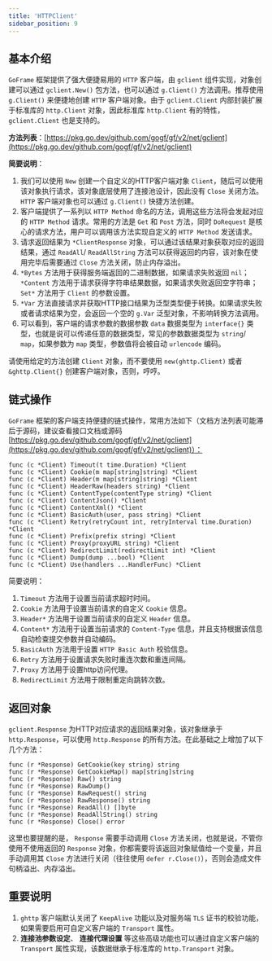 ```yaml
---
title: 'HTTPClient'
sidebar_position: 9
---
```


## 基本介绍

`GoFrame` 框架提供了强大便捷易用的 `HTTP` 客户端，由 `gclient` 组件实现，对象创建可以通过 `gclient.New()` 包方法，也可以通过 `g.Client()` 方法调用。推荐使用 `g.Client()` 来便捷地创建 `HTTP` 客户端对象。由于 `gclient.Client` 内部封装扩展于标准库的 `http.Client` 对象，因此标准库 `http.Client` 有的特性， `gclient.Client` 也是支持的。

**方法列表**：[https://pkg.go.dev/github.com/gogf/gf/v2/net/gclient](https://pkg.go.dev/github.com/gogf/gf/v2/net/gclient)

**简要说明**：

1. 我们可以使用 `New` 创建一个自定义的HTTP客户端对象 `Client`，随后可以使用该对象执行请求，该对象底层使用了连接池设计，因此没有 `Close` 关闭方法。 `HTTP` 客户端对象也可以通过 `g.Client()` 快捷方法创建。
2. 客户端提供了一系列以 `HTTP Method` 命名的方法，调用这些方法将会发起对应的 `HTTP Method` 请求。常用的方法是 `Get` 和 `Post` 方法，同时 `DoRequest` 是核心的请求方法，用户可以调用该方法实现自定义的 `HTTP Method` 发送请求。
3. 请求返回结果为 `*ClientResponse` 对象，可以通过该结果对象获取对应的返回结果，通过 `ReadAll`/ `ReadAllString` 方法可以获得返回的内容，该对象在使用完毕后需要通过 `Close` 方法关闭，防止内存溢出。
4. `*Bytes` 方法用于获得服务端返回的二进制数据，如果请求失败返回 `nil`； `*Content` 方法用于请求获得字符串结果数据，如果请求失败返回空字符串； `Set*` 方法用于 `Client` 的参数设置。
5. `*Var` 方法直接请求并获取HTTP接口结果为泛型类型便于转换。如果请求失败或者请求结果为空，会返回一个空的 `g.Var` 泛型对象，不影响转换方法调用。
6. 可以看到，客户端的请求参数的数据参数 `data` 数据类型为 `interface{}` 类型，也就是说可以传递任意的数据类型，常见的参数数据类型为 `string`/ `map`，如果参数为 `map` 类型，参数值将会被自动 `urlencode` 编码。

请使用给定的方法创建 `Client` 对象，而不要使用 `new(ghttp.Client)` 或者 `&ghttp.Client{}` 创建客户端对象，否则，哼哼。

## 链式操作

`GoFrame` 框架的客户端支持便捷的链式操作，常用方法如下（文档方法列表可能滞后于源码，建议查看接口文档或源码 [https://pkg.go.dev/github.com/gogf/gf/v2/net/gclient](https://pkg.go.dev/github.com/gogf/gf/v2/net/gclient)）：

```
func (c *Client) Timeout(t time.Duration) *Client
func (c *Client) Cookie(m map[string]string) *Client
func (c *Client) Header(m map[string]string) *Client
func (c *Client) HeaderRaw(headers string) *Client
func (c *Client) ContentType(contentType string) *Client
func (c *Client) ContentJson() *Client
func (c *Client) ContentXml() *Client
func (c *Client) BasicAuth(user, pass string) *Client
func (c *Client) Retry(retryCount int, retryInterval time.Duration) *Client
func (c *Client) Prefix(prefix string) *Client
func (c *Client) Proxy(proxyURL string) *Client
func (c *Client) RedirectLimit(redirectLimit int) *Client
func (c *Client) Dump(dump ...bool) *Client
func (c *Client) Use(handlers ...HandlerFunc) *Client
```

简要说明：

1. `Timeout` 方法用于设置当前请求超时时间。
2. `Cookie` 方法用于设置当前请求的自定义 `Cookie` 信息。
3. `Header*` 方法用于设置当前请求的自定义 `Header` 信息。
4. `Content*` 方法用于设置当前请求的 `Content-Type` 信息，并且支持根据该信息自动检查提交参数并自动编码。
5. `BasicAuth` 方法用于设置 `HTTP Basic Auth` 校验信息。
6. `Retry` 方法用于设置请求失败时重连次数和重连间隔。
7. `Proxy` 方法用于设置http访问代理。
8. `RedirectLimit` 方法用于限制重定向跳转次数。

## 返回对象

`gclient.Response` 为HTTP对应请求的返回结果对象，该对象继承于 `http.Response`，可以使用 `http.Response` 的所有方法。在此基础之上增加了以下几个方法：

```
func (r *Response) GetCookie(key string) string
func (r *Response) GetCookieMap() map[string]string
func (r *Response) Raw() string
func (r *Response) RawDump()
func (r *Response) RawRequest() string
func (r *Response) RawResponse() string
func (r *Response) ReadAll() []byte
func (r *Response) ReadAllString() string
func (r *Response) Close() error
```

这里也要提醒的是， `Response` 需要手动调用 `Close` 方法关闭，也就是说，不管你使用不使用返回的 `Response` 对象，你都需要将该返回对象赋值给一个变量，并且手动调用其 `Close` 方法进行关闭（往往使用 `defer r.Close()`），否则会造成文件句柄溢出、内存溢出。

## 重要说明

1. `ghttp` 客户端默认关闭了 `KeepAlive` 功能以及对服务端 `TLS` 证书的校验功能，如果需要启用可自定义客户端的 `Transport` 属性。
2. **连接池参数设定**、 **连接代理设置** 等这些高级功能也可以通过自定义客户端的 `Transport` 属性实现，该数据继承于标准库的 `http.Transport` 对象。

    